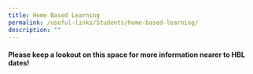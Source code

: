 ```yaml
---
title: Home Based Learning
permalink: /useful-links/Students/home-based-learning/
description: ""
---
```

#### Please keep a lookout on this space for more information nearer to HBL dates!